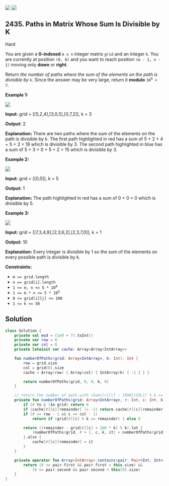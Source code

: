 [![](https://img.shields.io/github/stars/javadev/LeetCode-in-Kotlin?label=Stars&style=flat-square)](https://github.com/javadev/LeetCode-in-Kotlin)
[![](https://img.shields.io/github/forks/javadev/LeetCode-in-Kotlin?label=Fork%20me%20on%20GitHub%20&style=flat-square)](https://github.com/javadev/LeetCode-in-Kotlin/fork)

## 2435\. Paths in Matrix Whose Sum Is Divisible by K

Hard

You are given a **0-indexed** `m x n` integer matrix `grid` and an integer `k`. You are currently at position `(0, 0)` and you want to reach position `(m - 1, n - 1)` moving only **down** or **right**.

Return _the number of paths where the sum of the elements on the path is divisible by_ `k`. Since the answer may be very large, return it **modulo** <code>10<sup>9</sup> + 7</code>.

**Example 1:**

![](https://assets.leetcode.com/uploads/2022/08/13/image-20220813183124-1.png)

**Input:** grid = \[\[5,2,4],[3,0,5],[0,7,2]], k = 3

**Output:** 2

**Explanation:** There are two paths where the sum of the elements on the path is divisible by k. The first path highlighted in red has a sum of 5 + 2 + 4 + 5 + 2 = 18 which is divisible by 3. The second path highlighted in blue has a sum of 5 + 3 + 0 + 5 + 2 = 15 which is divisible by 3.

**Example 2:**

![](https://assets.leetcode.com/uploads/2022/08/17/image-20220817112930-3.png)

**Input:** grid = \[\[0,0]], k = 5

**Output:** 1

**Explanation:** The path highlighted in red has a sum of 0 + 0 = 0 which is divisible by 5.

**Example 3:**

![](https://assets.leetcode.com/uploads/2022/08/12/image-20220812224605-3.png)

**Input:** grid = \[\[7,3,4,9],[2,3,6,2],[2,3,7,0]], k = 1

**Output:** 10

**Explanation:** Every integer is divisible by 1 so the sum of the elements on every possible path is divisible by k.

**Constraints:**

*   `m == grid.length`
*   `n == grid[i].length`
*   <code>1 <= m, n <= 5 * 10<sup>4</sup></code>
*   <code>1 <= m * n <= 5 * 10<sup>4</sup></code>
*   `0 <= grid[i][j] <= 100`
*   `1 <= k <= 50`

## Solution

```kotlin
class Solution {
    private val mod = (1e9 + 7).toInt()
    private var row = 0
    private var col = 0
    private lateinit var cache: Array<Array<IntArray>>

    fun numberOfPaths(grid: Array<IntArray>, k: Int): Int {
        row = grid.size
        col = grid[0].size
        cache = Array(row) { Array(col) { IntArray(k) { -1 } } }

        return numberOfPaths(grid, 0, 0, k, 0)
    }

    // return the number of path with <Sum([r][c] ~ [ROW][COL]) % k == remainder>
    private fun numberOfPaths(grid: Array<IntArray>, r: Int, c: Int, k: Int, remainder: Int): Int {
        if (r to c !in grid) return 0
        if (cache[r][c][remainder] != -1) return cache[r][c][remainder]
        if (r == row - 1 && c == col - 1)
            return if (grid[r][c] % k == remainder) 1 else 0

        return ((remainder - grid[r][c] + 100 * k) % k).let {
            (numberOfPaths(grid, r + 1, c, k, it) + numberOfPaths(grid, r, c + 1, k, it)) % mod
        }.also {
            cache[r][c][remainder] = it
        }
    }

    private operator fun Array<IntArray>.contains(pair: Pair<Int, Int>): Boolean {
        return (0 <= pair.first && pair.first < this.size) &&
            (0 <= pair.second && pair.second < this[0].size)
    }
}
```